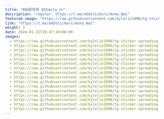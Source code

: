 ```yaml
---
title: "B站安奈奈 @zhaxia_cn"
description: "regular: https://t.me/addstickers/Anna_Nai"
featured_image: "https://raw.githubusercontent.com/kylelin1998/tg-sticker-spreading-worldwide-images/main/img/bf31907d-72c8-4127-91d9-97caaaad7b9e.jpg"
link: "https://t.me/addstickers/Anna_Nai"
weight: 3
date: 2024-01-15T20:47:10+08:00
images:
  - https://raw.githubusercontent.com/kylelin1998/tg-sticker-spreading-worldwide-images/main/img/bf31907d-72c8-4127-91d9-97caaaad7b9e.jpg
  - https://raw.githubusercontent.com/kylelin1998/tg-sticker-spreading-worldwide-images/main/img/17ec3dab-f49b-464a-a715-d1e0fa26d373.jpg
  - https://raw.githubusercontent.com/kylelin1998/tg-sticker-spreading-worldwide-images/main/img/5306c0f7-97db-43f3-9fbd-8912fdb249b8.jpg
  - https://raw.githubusercontent.com/kylelin1998/tg-sticker-spreading-worldwide-images/main/img/daac0573-8052-4b1e-81bb-5b5043c9f437.jpg
  - https://raw.githubusercontent.com/kylelin1998/tg-sticker-spreading-worldwide-images/main/img/6fc8fa1d-2ab1-4b90-9fae-83a1f49a1902.jpg
  - https://raw.githubusercontent.com/kylelin1998/tg-sticker-spreading-worldwide-images/main/img/136570ec-50c3-4bde-90dd-4744c6ab60c9.jpg
  - https://raw.githubusercontent.com/kylelin1998/tg-sticker-spreading-worldwide-images/main/img/30e549ac-6675-4bcc-93ab-249cf7135dc7.jpg
  - https://raw.githubusercontent.com/kylelin1998/tg-sticker-spreading-worldwide-images/main/img/56c5059f-b501-47de-b853-9445c7dc9131.jpg
  - https://raw.githubusercontent.com/kylelin1998/tg-sticker-spreading-worldwide-images/main/img/ca220ca9-4299-48e7-8609-6f30bbee188e.jpg
  - https://raw.githubusercontent.com/kylelin1998/tg-sticker-spreading-worldwide-images/main/img/0150073f-5514-472b-a15a-1644acd88be2.jpg
  - https://raw.githubusercontent.com/kylelin1998/tg-sticker-spreading-worldwide-images/main/img/5e82acd7-5003-4c49-9b7a-45e19de837bc.jpg
  - https://raw.githubusercontent.com/kylelin1998/tg-sticker-spreading-worldwide-images/main/img/5e82b8fe-35c7-4a14-832c-eb975a12a49d.jpg
  - https://raw.githubusercontent.com/kylelin1998/tg-sticker-spreading-worldwide-images/main/img/f1285ab2-6b48-4d3f-8af1-48722239fe89.jpg
  - https://raw.githubusercontent.com/kylelin1998/tg-sticker-spreading-worldwide-images/main/img/911f972d-3616-40b2-a349-96c78058805c.jpg
  - https://raw.githubusercontent.com/kylelin1998/tg-sticker-spreading-worldwide-images/main/img/f0feebae-9062-40a4-9387-e85cb140823d.jpg
  - https://raw.githubusercontent.com/kylelin1998/tg-sticker-spreading-worldwide-images/main/img/346dbe54-1b5b-4406-8cf4-227ad800f714.jpg
---
```

